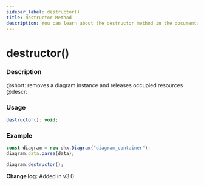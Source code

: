 ```yaml
---
sidebar_label: destructor()
title: destructor Method
description: You can learn about the destructor method in the documentation of the DHTMLX JavaScript Diagram library. Browse developer guides and API reference, try out code examples and live demos, and download a free 30-day evaluation version of DHTMLX Diagram.
---
```


# destructor()

### Description

@short: removes a diagram instance and releases occupied resources
@descr:


### Usage

~~~jsx
destructor(): void;
~~~

### Example

~~~jsx {4}
const diagram = new dhx.Diagram("diagram_container");
diagram.data.parse(data);

diagram.destructor();
~~~

**Change log:** Added in v3.0
